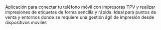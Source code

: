 Aplicación para conectar tu teléfono móvil con impresoras TPV y realizar impresiones de etiquetas de forma sencilla y rápida. Ideal para puntos de venta y entornos donde se requiere una gestión ágil de impresión desde dispositivos móviles
